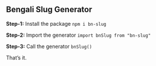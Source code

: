## Bengali Slug Generator

**Step-1:** Install the package `npm i bn-slug`

**Step-2:** Import the generator `import bnSlug from "bn-slug"`

**Step-3:** Call the generator `bnSlug()`

That’s it.
